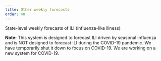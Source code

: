 ```yaml
---
title: Other weekly forecasts
order: 40
---
```


State-level weekly forecasts of ILI (influenza-like illness)

**Note:** This system is designed to forecast ILI driven by seasonal
influenza and is NOT designed to forecast ILI during the COVID-19 pandemic. We
have temporarily shut it down to focus on COVID-19. We are working on
a new system for COVID-19.